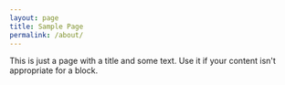 ```yaml
---
layout: page
title: Sample Page
permalink: /about/
---
```


This is just a page with a title and some text.  Use it if your content isn't appropriate for a block.
